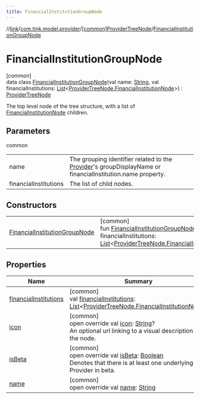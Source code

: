 ```yaml
---
title: FinancialInstitutionGroupNode
---
```

//[link](../../../../index.html)/[com.tink.model.provider](../../index.html)/[[common]ProviderTreeNode](../index.html)/[FinancialInstitutionGroupNode](index.html)



# FinancialInstitutionGroupNode



[common]\
data class [FinancialInstitutionGroupNode](index.html)(val name: [String](https://kotlinlang.org/api/latest/jvm/stdlib/kotlin/-string/index.html), val financialInstitutions: [List](https://kotlinlang.org/api/latest/jvm/stdlib/kotlin.collections/-list/index.html)&lt;[ProviderTreeNode.FinancialInstitutionNode](../-financial-institution-node/index.html)&gt;) : [ProviderTreeNode](../index.html)

The top level node of the tree structure, with a list of [FinancialInstitutionNode](../-financial-institution-node/index.html) children.



## Parameters


common

| | |
|---|---|
| name | The grouping identifier related to the [Provider](../../[common]-provider/index.html)'s groupDisplayName or     financialInstitution.name property. |
| financialInstitutions | The list of child nodes. |



## Constructors


| | |
|---|---|
| [FinancialInstitutionGroupNode](-financial-institution-group-node.html) | [common]<br>fun [FinancialInstitutionGroupNode](-financial-institution-group-node.html)(name: [String](https://kotlinlang.org/api/latest/jvm/stdlib/kotlin/-string/index.html), financialInstitutions: [List](https://kotlinlang.org/api/latest/jvm/stdlib/kotlin.collections/-list/index.html)&lt;[ProviderTreeNode.FinancialInstitutionNode](../-financial-institution-node/index.html)&gt;) |


## Properties


| Name | Summary |
|---|---|
| [financialInstitutions](financial-institutions.html) | [common]<br>val [financialInstitutions](financial-institutions.html): [List](https://kotlinlang.org/api/latest/jvm/stdlib/kotlin.collections/-list/index.html)&lt;[ProviderTreeNode.FinancialInstitutionNode](../-financial-institution-node/index.html)&gt; |
| [icon](icon.html) | [common]<br>open override val [icon](icon.html): [String](https://kotlinlang.org/api/latest/jvm/stdlib/kotlin/-string/index.html)?<br>An optional url linking to a visual description of the node. |
| [isBeta](is-beta.html) | [common]<br>open override val [isBeta](is-beta.html): [Boolean](https://kotlinlang.org/api/latest/jvm/stdlib/kotlin/-boolean/index.html)<br>Denotes that there is at least one underlying Provider in beta. |
| [name](name.html) | [common]<br>open override val [name](name.html): [String](https://kotlinlang.org/api/latest/jvm/stdlib/kotlin/-string/index.html) |

